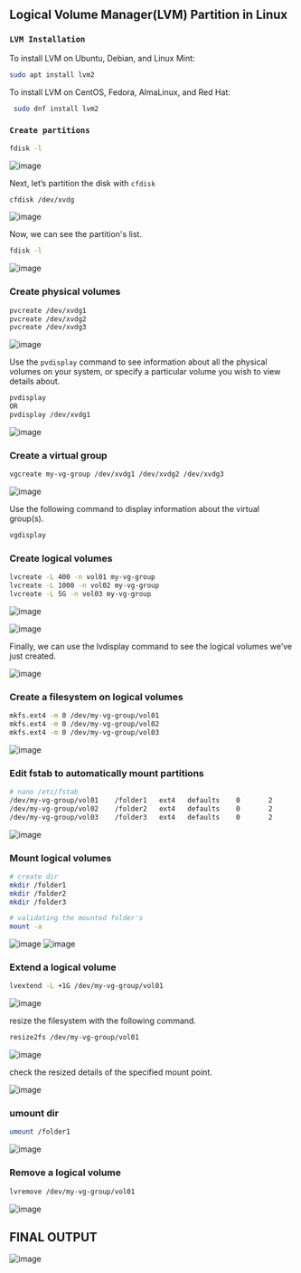 ## Logical Volume  Manager(LVM) Partition in Linux

### `LVM Installation`

To install LVM on Ubuntu, Debian, and Linux Mint:
```sh
sudo apt install lvm2
```
To install LVM on CentOS, Fedora, AlmaLinux, and Red Hat:
```sh
 sudo dnf install lvm2
```

### `Create partitions`
```sh
fdisk -l
```
![image](https://github.com/fourtimes/linux/assets/91359308/bf6ba0e3-3412-436d-b0a6-a8a4b6c8e4b9)

Next, let’s partition the disk with `cfdisk`
```sh
cfdisk /dev/xvdg
```
![image](https://github.com/fourtimes/linux/assets/91359308/f408c16e-3377-42f5-af48-aa81803950a7)

Now, we can see the partition's list.
```sh
fdisk -l
```
![image](https://github.com/fourtimes/linux/assets/91359308/7e72d0f6-f69a-4626-8135-6ff63484b211)

### Create physical volumes
```sh
pvcreate /dev/xvdg1
pvcreate /dev/xvdg2
pvcreate /dev/xvdg3
```
![image](https://github.com/fourtimes/linux/assets/91359308/9b44769c-5235-41bc-b204-bc9087685f93)

Use the `pvdisplay` command to see information about all the physical volumes on your system, or specify a particular volume you wish to view details about.
```sh
pvdisplay
OR
pvdisplay /dev/xvdg1
```
![image](https://github.com/fourtimes/linux/assets/91359308/521e3f4a-09ab-4233-9d58-3b70796faf68)

### Create a virtual group
```sh
vgcreate my-vg-group /dev/xvdg1 /dev/xvdg2 /dev/xvdg3
```
![image](https://github.com/fourtimes/linux/assets/91359308/d4528b65-a18c-4fb3-a72f-80dd045292be)

Use the following command to display information about the virtual group(s).
```sh
vgdisplay
```
### Create logical volumes
```sh
lvcreate -L 400 -n vol01 my-vg-group
lvcreate -L 1000 -n vol02 my-vg-group
lvcreate -L 5G -n vol03 my-vg-group
```
![image](https://github.com/fourtimes/linux/assets/91359308/02617dfa-2457-4d2b-b65e-6f2f60f12e3b)

![image](https://github.com/fourtimes/linux/assets/91359308/c34445de-6753-4337-902c-22d24d6e9051)

Finally, we can use the lvdisplay command to see the logical volumes we’ve just created.

![image](https://github.com/fourtimes/linux/assets/91359308/25d4d09b-d878-4622-8557-c93da9a7e7e3)

### Create a filesystem on logical volumes
```sh
mkfs.ext4 -m 0 /dev/my-vg-group/vol01
mkfs.ext4 -m 0 /dev/my-vg-group/vol02
mkfs.ext4 -m 0 /dev/my-vg-group/vol03
```
![image](https://github.com/fourtimes/linux/assets/91359308/99e58424-e155-4f0d-bee9-6b5ea39db2cd)

### Edit fstab to automatically mount partitions
```sh
# nano /etc/fstab
/dev/my-vg-group/vol01    /folder1   ext4   defaults    0       2
/dev/my-vg-group/vol02    /folder2   ext4   defaults    0       2
/dev/my-vg-group/vol03    /folder3   ext4   defaults    0       2
```
 ![image](https://github.com/fourtimes/linux/assets/91359308/73cdbfc7-2275-47c7-a16a-12f1879e6e47)

 ### Mount logical volumes
 ```sh
# create dir
mkdir /folder1
mkdir /folder2
mkdir /folder3

# validating the mounted folder's
mount -a
```
![image](https://github.com/fourtimes/linux/assets/91359308/606a3467-2cc8-4a8c-ac97-6be4d9dfe4fe)
![image](https://github.com/fourtimes/linux/assets/91359308/46f465d8-70b5-4074-98d9-258702994a26)

### Extend a logical volume
```sh
lvextend -L +1G /dev/my-vg-group/vol01
```
![image](https://github.com/fourtimes/linux/assets/91359308/5c5df2e2-6e49-43a1-8b21-df9a374c87e9)

resize the filesystem with the following command.

```sh
resize2fs /dev/my-vg-group/vol01
```
![image](https://github.com/fourtimes/linux/assets/91359308/94ece04d-afcd-47d1-b55d-7c3a11a3a842)

check the resized details of the specified mount point.

![image](https://github.com/fourtimes/linux/assets/91359308/4f601c32-e865-4fa1-9bcd-841db82ae1eb)

### umount dir
```sh
umount /folder1
```
![image](https://github.com/fourtimes/linux/assets/91359308/f68abe99-f9f5-440f-a38f-a82ddd2db140)

### Remove a logical volume
```sh
lvremove /dev/my-vg-group/vol01
```
![image](https://github.com/fourtimes/linux/assets/91359308/192b9327-b792-4023-90ae-436fdcb1f9e1)

FINAL OUTPUT
-----------
![image](https://github.com/fourtimes/linux/assets/91359308/c0662408-aba4-4f2a-aabb-6eca3e23d8a3)
